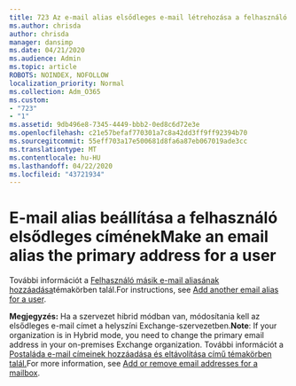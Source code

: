 ```yaml
---
title: 723 Az e-mail alias elsődleges e-mail létrehozása a felhasználó számára
ms.author: chrisda
author: chrisda
manager: dansimp
ms.date: 04/21/2020
ms.audience: Admin
ms.topic: article
ROBOTS: NOINDEX, NOFOLLOW
localization_priority: Normal
ms.collection: Adm_O365
ms.custom:
- "723"
- "1"
ms.assetid: 9db496e8-7345-4449-bbb2-0ed8c6d72e3e
ms.openlocfilehash: c21e57befaf770301a7c8a42dd3ff9ff92394b70
ms.sourcegitcommit: 55eff703a17e500681d8fa6a87eb067019ade3cc
ms.translationtype: MT
ms.contentlocale: hu-HU
ms.lasthandoff: 04/22/2020
ms.locfileid: "43721934"
---
```

# <a name="make-an-email-alias-the-primary-address-for-a-user"></a><span data-ttu-id="c6ef6-102">E-mail alias beállítása a felhasználó elsődleges címének</span><span class="sxs-lookup"><span data-stu-id="c6ef6-102">Make an email alias the primary address for a user</span></span>

<span data-ttu-id="c6ef6-103">További információt a [Felhasználó másik e-mail aliasának hozzáadása](https://docs.microsoft.com/office365/admin/email/add-another-email-alias-for-a-user)témakörben talál.</span><span class="sxs-lookup"><span data-stu-id="c6ef6-103">For instructions, see [Add another email alias for a user](https://docs.microsoft.com/office365/admin/email/add-another-email-alias-for-a-user).</span></span>

<span data-ttu-id="c6ef6-104">**Megjegyzés:** Ha a szervezet hibrid módban van, módosítania kell az elsődleges e-mail címet a helyszíni Exchange-szervezetben.</span><span class="sxs-lookup"><span data-stu-id="c6ef6-104">**Note**: If your organization is in Hybrid mode, you need to change the primary email address in your on-premises Exchange organization.</span></span> <span data-ttu-id="c6ef6-105">További információt a [Postaláda e-mail címeinek hozzáadása és eltávolítása című témakörben talál.](https://technet.microsoft.com/library/bb123794.aspx)</span><span class="sxs-lookup"><span data-stu-id="c6ef6-105">For more information, see [Add or remove email addresses for a mailbox](https://technet.microsoft.com/library/bb123794.aspx).</span></span>
